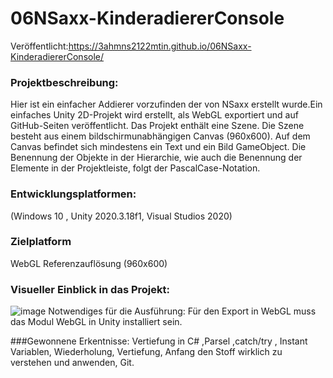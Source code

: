 # 06NSaxx-KinderadiererConsole
Veröffentlicht:https://3ahmns2122mtin.github.io/06NSaxx-KinderadiererConsole/ 

### Projektbeschreibung:
Hier ist ein einfacher Addierer vorzufinden der  von NSaxx erstellt wurde.Ein einfaches Unity 2D-Projekt wird erstellt, als WebGL exportiert und auf GitHub-Seiten veröffentlicht. Das Projekt enthält eine Szene. Die Szene besteht aus einem bildschirmunabhängigen Canvas (960x600). Auf dem Canvas befindet sich mindestens ein Text und ein Bild GameObject. Die Benennung der Objekte in der Hierarchie, wie auch die Benennung der Elemente in der Projektleiste, folgt der PascalCase-Notation.

### Entwicklungsplatformen:
(Windows 10 , Unity 2020.3.18f1, Visual Studios 2020) 

###  Zielplatform
WebGL Referenzauflösung (960x600)

### Visueller Einblick in das Projekt:
![image](https://user-images.githubusercontent.com/90834343/152334614-0e04494c-73ea-4863-bdab-4b0a9454217b.png)
Notwendiges für die Ausführung: Für den Export in WebGL muss das Modul WebGL in Unity installiert sein.

###Gewonnene Erkentnisse:
Vertiefung in C# ,Parsel ,catch/try , Instant Variablen, Wiederholung, Vertiefung, Anfang den Stoff wirklich zu verstehen und anwenden, Git.
